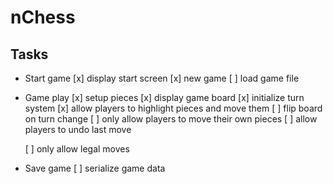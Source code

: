 # nChess

## Tasks
- Start game
    [x] display start screen
    [x] new game
    [ ] load game file
- Game play
    [x] setup pieces
    [x] display game board
    [x] initialize turn system
    [x] allow players to highlight pieces and move them
    [ ] flip board on turn change
    [ ] only allow players to move their own pieces
    [ ] allow players to undo last move 

    [ ] only allow legal moves
- Save game
    [ ] serialize game data
